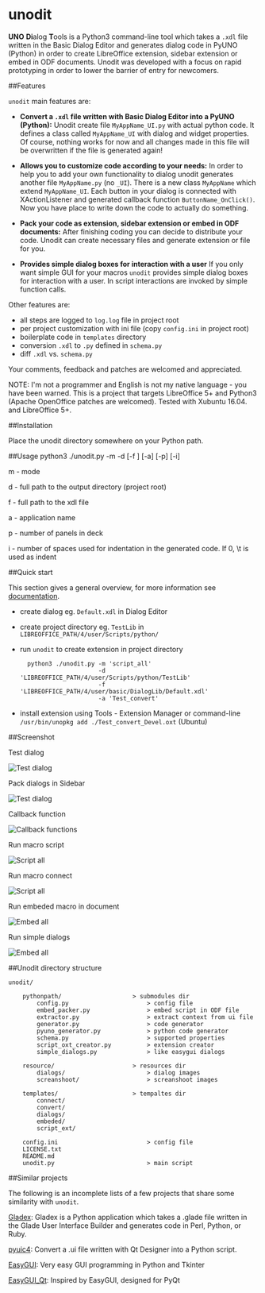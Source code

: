 # unodit

**UNO** **Di**alog **T**ools is a Python3 command-line tool which takes a `.xdl` file written in the Basic Dialog Editor and generates dialog code in PyUNO (Python) in order to create LibreOffice extension, sidebar extension or embed in ODF documents. Unodit was developed with a focus on rapid prototyping in order to lower the barrier of entry for newcomers.
 
##Features

`unodit` main features are:

- **Convert a `.xdl` file written with Basic Dialog Editor into a PyUNO (Python):**
Unodit create file `MyAppName_UI.py` with actual python code. It defines a class called `MyAppName_UI` with dialog and widget properties. Of course, nothing works for now and all changes made in this file will be overwritten if the file is generated again! 

- **Allows you to customize code according to your needs:**
In order to help you to add your own functionality to dialog unodit generates another file `MyAppName.py` (no `_UI`). There is a new class `MyAppName` which extend `MyAppName_UI`. Each button in your dialog is connected with XActionListener and generated callback function `ButtonName_OnClick()`. Now you have place to write down the code to actually do something.

- **Pack your code as extension, sidebar extension or embed in ODF documents:**
After finishing coding you can decide to distribute your code. Unodit can create necessary files and generate extension or file for you. 

- **Provides simple dialog boxes for interaction with a user**
If you only want simple GUI for your macros `unodit` provides simple dialog boxes for interaction with a user. In script interactions are invoked by simple function calls.


Other features are:
- all steps are logged to `log.log` file in project root
- per project customization with ini file (copy `config.ini` in project root)
- boilerplate code in `templates` directory
- conversion `.xdl` to `.py` defined in `schema.py`
- diff `.xdl` vs. `schema.py`

Your comments, feedback and patches are welcomed and appreciated.

NOTE:
I'm not a programmer and English is not my native language - you have been warned.
This is a project that targets LibreOffice 5+ and Python3 (Apache OpenOffice patches are welcomed).
Tested with Xubuntu 16.04. and LibreOffice 5+.

##Installation

Place the unodit directory somewhere on your Python path.

##Usage
    python3 ./unodit.py -m -d [-f ] [-a] [-p] [-i] 
    
m - mode

d - full path to the output directory (project root)

f  - full path to the xdl file

a - application name

p - number of panels in deck

i - number of spaces used for indentation in the generated code. If 0, \t is used as indent


##Quick start

This section gives a general overview, for more information see [documentation](https://github.com/kelsa-pi/unodit/wiki).

- create dialog eg. `Default.xdl` in Dialog Editor
- create project directory eg. `TestLib` in `LIBREOFFICE_PATH/4/user/Scripts/python/`
- run `unodit` to create extension in project directory
 
        python3 ./unodit.py -m 'script_all'
                            -d 'LIBREOFFICE_PATH/4/user/Scripts/python/TestLib'
                            -f 'LIBREOFFICE_PATH/4/user/basic/DialogLib/Default.xdl'
                            -a 'Test_convert'                           

- install extension using Tools - Extension Manager or command-line `/usr/bin/unopkg add ./Test_convert_Devel.oxt` (Ubuntu) 


##Screenshot

Test dialog

![Test dialog](resource/screenshot/Example_dialog.png)

Pack dialogs in Sidebar

![Test dialog](resource/screenshot/Sidebar_panels.png)


Callback function

![Callback functions](resource/screenshot/Button_event.png)


Run macro script

![Script all](resource/screenshot/Macros_script_all.png)

Run macro connect

![Script all](resource/screenshot/Macros_connect.png)

Run embeded macro in document

![Embed all](resource/screenshot/Macros_embed_all.png)

Run simple dialogs

![Embed all](resource/screenshot/Macros_simple_dialogs.png)

##Unodit directory structure

    unodit/
        
        pythonpath/                    > submodules dir
            config.py                      > config file
            embed_packer.py                > embed script in ODF file
            extractor.py                   > extract context from ui file
            generator.py                   > code generator
            pyuno_generator.py             > python code generator
            schema.py                      > supported properties
            script_oxt_creator.py          > extension creator
            simple_dialogs.py              > like easygui dialogs
        
        resource/                      > resources dir
            dialogs/                       > dialog images
            screanshoot/                   > screanshoot images
        
        templates/                     > tempaltes dir
            connect/
            convert/
            dialogs/
            embeded/
            script_ext/
        
        config.ini                         > config file
        LICENSE.txt
        README.md
        unodit.py                          > main script


##Similar projects

The following is an incomplete lists of a few projects that share some similarity with `unodit`.

[Gladex](https://launchpad.net/gladex): Gladex is a Python application which takes a .glade file written in the Glade User Interface Builder and generates code in Perl, Python, or Ruby.

[pyuic4](http://pyqt.sourceforge.net/Docs/PyQt4/designer.html#the-uic-module): Convert a .ui file written with Qt Designer into a Python script.

[EasyGUI](https://sourceforge.net/projects/easygui): Very easy GUI programming in Python and Tkinter

[EasyGUI_Qt](https://github.com/aroberge/easygui_qt): Inspired by EasyGUI, designed for PyQt
